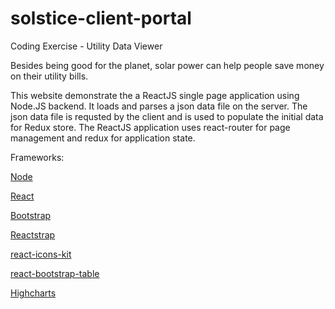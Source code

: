 # solstice-client-portal
Coding Exercise - Utility Data Viewer

Besides being good for the planet, solar power can help people save money on their utility bills.

This website demonstrate the a ReactJS single page application using Node.JS backend. It loads and parses a json data file on the server. The json data file is requsted by the client and is used to populate the initial data for Redux store. The ReactJS application uses react-router for page management and redux for application state.

Frameworks:

<a href="https://nodejs.org/">Node</a>

<a href="https://reactjs.org/">React</a>

<a href="https://getbootstrap.com">Bootstrap</a>

<a href="http://reactstrap.github.io">Reactstrap</a>

<a href="http://wmira.github.io/react-icons-kit/">react-icons-kit</a>

<a href="http://allenfang.github.io/react-bootstrap-table/">react-bootstrap-table</a>

<a href="https://www.highcharts.com">Highcharts</a>
